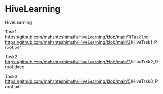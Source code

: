 # HiveLearning
HiveLearning

Task1:
https://github.com/mahanteshimath/HiveLearning/blob/main/1)Task1.sql
https://github.com/mahanteshimath/HiveLearning/blob/main/2)HiveTask1_Proof.pdf

Task2:
https://github.com/mahanteshimath/HiveLearning/blob/main/3)HiveTask2_Proof.docx


Task3:
https://github.com/mahanteshimath/HiveLearning/blob/main/5)HiveTask3_Proof.pdf

